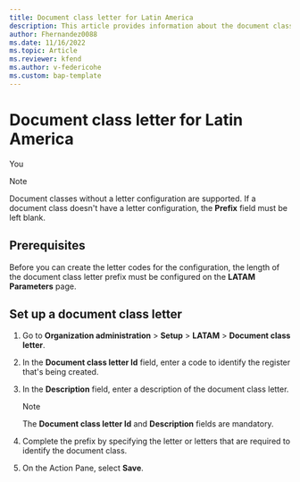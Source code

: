 ```yaml
---
title: Document class letter for Latin America
description: This article provides information about the document class letter configuration for Latin America.
author: Fhernandez0088
ms.date: 11/16/2022
ms.topic: Article
ms.reviewer: kfend
ms.author: v-federicohe 
ms.custom: bap-template
---
```


# Document class letter for Latin America

You
> [!NOTE]
> Document classes without a letter configuration are supported. If a document class doesn't have a letter configuration, the **Prefix** field must be left blank.

## Prerequisites

Before you can create the letter codes for the configuration, the length of the document class letter prefix must be configured on the **LATAM Parameters** page.

## Set up a document class letter

1. Go to **Organization administration** \> **Setup** \> **LATAM** \> **Document class letter**.
2. In the **Document class letter Id** field, enter a code to identify the register that's being created.
3. In the **Description** field, enter a description of the document class letter.

    > [!NOTE]
    > The **Document class letter Id** and **Description** fields are mandatory.

4. Complete the prefix by specifying the letter or letters that are required to identify the document class.
5. On the Action Pane, select **Save**.
